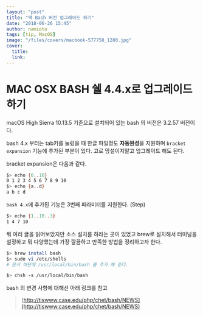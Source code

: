 ```yaml
---
layout: "post"
title: "맥 Bash 버전 업그레이드 하기"
date: "2018-06-26 15:45"
author: namioto
tags: [tip, MacOS]
image: "/files/covers/macbook-577758_1280.jpg"
cover:
  title:
  link:
---
```


# MAC OSX BASH 쉘 4.4.x로 업그레이드 하기
macOS High Sierra 10.13.5 기준으로 설치되어 있는 bash 의 버전은 3.2.57 버전이다.

bash 4.x 부터는 tab키를 눌렀을 때 한글 파일명도 **자동완성**을 지원하며 `bracket expansion` 기능에 추가된 부분이 있다.
고로 망설이지말고 업그레이드 해도 된다.

bracket expansion은 다음과 같다.
```sh
$> echo {0..10}
0 1 2 3 4 5 6 7 8 9 10
$> echo {a..d}
a b c d
```
`bash 4.x`에 추가된 기능은 3번째 파라미터를 지원한다. (Step)
```sh
$> echo {1..10..3}
1 4 7 10
```

뭐 여러 글을 읽어보았지만 소스 설치를 하라는 곳이 있었고 brew로 설치해서 터미널을 설정하고 뭐 다양했는데
가장 깔끔하고 만족한 방법을 정리하고자 한다.

```sh
$> brew install bash
$> sudo vi /etc/shells
# 문서 하단에 /usr/local/bin/bash 를 추가 해 준다.

$> chsh -s /usr/local/bin/bash
```

bash 의 변경 사항에 대해선 아래 링크를 참고
> [http://tiswww.case.edu/php/chet/bash/NEWS](http://tiswww.case.edu/php/chet/bash/NEWS)
